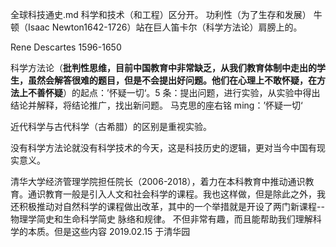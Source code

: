 全球科技通史.md
科学和技术（和工程）区分开。 功利性（为了生存和发展）
牛顿（Isaac Newton1642-1726）站在巨人笛卡尔（科学方法论）肩膀上的。

Rene Descartes 1596-1650

科学方法论（**批判性思维，目前中国教育中非常缺乏，从我们教育体制中走出的学生，虽然会解答很难的题目，但是不会提出好问题。他们在心理上不敢怀疑，在方法上不善怀疑**）的起点：’怀疑一切‘。5 条：提出问题，进行实验，从实验中得出结论并解释，将结论推广，找出新问题。
马克思的座右铭 ming：’怀疑一切‘

近代科学与古代科学（古希腊）的区别是重视实验。

没有科学方法论就没有科学技术的今天，这是科技历史的逻辑，更对当今中国有现实意义。

清华大学经济管理学院担任院长（2006-2018），着力在本科教育中推动通识教育。通识教育一般是引入人文和社会科学的课程。我也这样做，但是除此之外，我还积极推动对自然科学的课程做出改革，其中的一个举措就是开设了两门新课程--物理学简史和生命科学简史 脉络和规律。
不但非常有趣，而且能帮助我们理解科学的本质。但是这些内容
2019.02.15 于清华园
